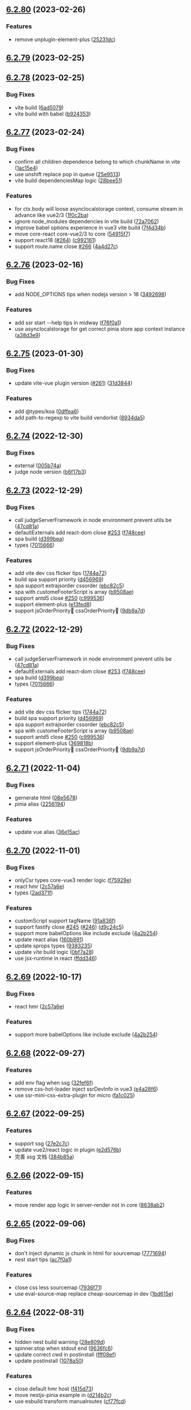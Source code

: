 ## [6.2.80](https://github.com/zhangyuang/ssr/compare/plugin-vue3@6.2.79...plugin-vue3@6.2.80) (2023-02-26)


### Features

* remove unplugin-element-plus ([25231dc](https://github.com/zhangyuang/ssr/commit/25231dc2cab3455bb00de61df8306ddab1ac4c6a))



## [6.2.79](https://github.com/zhangyuang/ssr/compare/plugin-vue3@6.2.78...plugin-vue3@6.2.79) (2023-02-25)



## [6.2.78](https://github.com/zhangyuang/ssr/compare/plugin-vue3@6.2.77...plugin-vue3@6.2.78) (2023-02-25)


### Bug Fixes

* vite build ([6ad5079](https://github.com/zhangyuang/ssr/commit/6ad507976f38c5972e9785a0e528314c46a04431))
* vite build with babel ([b924353](https://github.com/zhangyuang/ssr/commit/b9243532cebbbf91fc61cd711f23ced0ef0c82ce))



## [6.2.77](https://github.com/zhangyuang/ssr/compare/plugin-vue3@6.2.76...plugin-vue3@6.2.77) (2023-02-24)


### Bug Fixes

* confirm all children dependence belong to which chunkName in vite ([1ac15e4](https://github.com/zhangyuang/ssr/commit/1ac15e4f2a664426cc8e4c6ff9afa3620e1411ca))
* use unshift replace pop in queue ([25e9513](https://github.com/zhangyuang/ssr/commit/25e9513ebc744c70e3d3061a6ef92f66436a116a))
* vite build dependenciesMap logic ([28bee51](https://github.com/zhangyuang/ssr/commit/28bee5102f0f44e0ab1a7d9e16272c27c1fbbe08))


### Features

* for ctx.body will loose asynclocalstorage context, consume stream in advance like vue2/3 ([1f0c2ba](https://github.com/zhangyuang/ssr/commit/1f0c2bacd28a7a35af686c98f691a4a0c1ca9693))
* ignore node_modules dependencies in vite build ([72a7062](https://github.com/zhangyuang/ssr/commit/72a706283807609576e2de22fb4dcdaa9cc89e54))
* improve babel options experience in vue3 vite build ([7f4d34b](https://github.com/zhangyuang/ssr/commit/7f4d34b23c81fbcb665c2f819000468910eb1944))
* move core-react core-vue2/3 to core ([54915f7](https://github.com/zhangyuang/ssr/commit/54915f76524997af61213bf3e95a19858746c776))
* support react18 ([#264](https://github.com/zhangyuang/ssr/issues/264)) ([c992161](https://github.com/zhangyuang/ssr/commit/c992161c8ea0d2f1a9814dd4b30ffa82b1bbbe84))
* support route.name close [#266](https://github.com/zhangyuang/ssr/issues/266) ([4a4d27c](https://github.com/zhangyuang/ssr/commit/4a4d27ca46856d0a0349d1de599dc10b5ddb6434))



## [6.2.76](https://github.com/zhangyuang/ssr/compare/plugin-vue3@6.2.75...plugin-vue3@6.2.76) (2023-02-16)


### Bug Fixes

* add NODE_OPTIONS tips when nodejs version > 16 ([3492698](https://github.com/zhangyuang/ssr/commit/34926987bb3f6f7562b87b14289f509cecf2a6fa))


### Features

* add ssr start --help tips in midway ([f76f0a1](https://github.com/zhangyuang/ssr/commit/f76f0a1a9dc49cb175a800655699a10065571ae2))
* use asynclocalstorage for get correct pinia store app context instance ([a38d3e9](https://github.com/zhangyuang/ssr/commit/a38d3e99c2a6aa6a64a20099a59fb06edba1b5ea))



## [6.2.75](https://github.com/zhangyuang/ssr/compare/plugin-vue3@6.2.74...plugin-vue3@6.2.75) (2023-01-30)


### Bug Fixes

* update vite-vue plugin version ([#261](https://github.com/zhangyuang/ssr/issues/261)) ([31d3844](https://github.com/zhangyuang/ssr/commit/31d38447e49bc8055d59e4452d02fc9825afab64))


### Features

* add @types/koa ([0dffea6](https://github.com/zhangyuang/ssr/commit/0dffea66264dafde6ff16fd211a14137fd8b6e5d))
* add path-to-regexp to vite build vendorlist ([8934da5](https://github.com/zhangyuang/ssr/commit/8934da5dca7c709d4cbc0635bb194057b59dc2c0))



## [6.2.74](https://github.com/zhangyuang/ssr/compare/plugin-vue3@6.2.73...plugin-vue3@6.2.74) (2022-12-30)


### Bug Fixes

* external ([005b74a](https://github.com/zhangyuang/ssr/commit/005b74a35bbecfc44a1235b8d256aaf934b595bc))
* judge node version ([b6f17b3](https://github.com/zhangyuang/ssr/commit/b6f17b3a04afdcdea936554b60e6db96e2053532))



## [6.2.73](https://github.com/zhangyuang/ssr/compare/plugin-vue3@6.2.71...plugin-vue3@6.2.73) (2022-12-29)


### Bug Fixes

* call judgeServerFramework in node environment prevent utils be ([47cd81a](https://github.com/zhangyuang/ssr/commit/47cd81a18a85be507c7d43c323c294f2d5b8775d))
* defaultExternals add react-dom close [#253](https://github.com/zhangyuang/ssr/issues/253) ([f748cee](https://github.com/zhangyuang/ssr/commit/f748ceeac2cf3205549b2a818e9cc4e386a5c250))
* spa build ([d399bea](https://github.com/zhangyuang/ssr/commit/d399beac0dc3a336194651b3fc05f011a7515ff1))
* types ([7015666](https://github.com/zhangyuang/ssr/commit/70156663c28c87628596a4466cf8c647d18335dd))


### Features

* add vite dev css flicker tips ([1744a72](https://github.com/zhangyuang/ssr/commit/1744a72fbc056532336daef4ee0a439fefe529ff))
* build spa support priority ([d456969](https://github.com/zhangyuang/ssr/commit/d4569697d00a720c2e820206ebb5df1002c4af8d))
* spa support extrajsorder cssorder ([ebc82c5](https://github.com/zhangyuang/ssr/commit/ebc82c52d35502533130fc4d6e551aed0f9d1137))
* spa with customeFooterScript is array ([b9508ae](https://github.com/zhangyuang/ssr/commit/b9508aea7e98bbbdaecaa318667d10d04c10aa82))
* support antd5 close [#250](https://github.com/zhangyuang/ssr/issues/250) ([c999536](https://github.com/zhangyuang/ssr/commit/c9995365fbd82faa30a006b51e5cd76ab307bab5))
* support element-plus ([e13fed8](https://github.com/zhangyuang/ssr/commit/e13fed826ad634a31f3506afc0a7958340c9dc87))
* support jsOrderPriority🤔 cssOrderPriority🤔 ([9db9a7d](https://github.com/zhangyuang/ssr/commit/9db9a7d03e8c47a93ca459b8b8b3fad571f73960))



## [6.2.72](https://github.com/zhangyuang/ssr/compare/plugin-vue3@6.2.71...plugin-vue3@6.2.72) (2022-12-29)


### Bug Fixes

* call judgeServerFramework in node environment prevent utils be ([47cd81a](https://github.com/zhangyuang/ssr/commit/47cd81a18a85be507c7d43c323c294f2d5b8775d))
* defaultExternals add react-dom close [#253](https://github.com/zhangyuang/ssr/issues/253) ([f748cee](https://github.com/zhangyuang/ssr/commit/f748ceeac2cf3205549b2a818e9cc4e386a5c250))
* spa build ([d399bea](https://github.com/zhangyuang/ssr/commit/d399beac0dc3a336194651b3fc05f011a7515ff1))
* types ([7015666](https://github.com/zhangyuang/ssr/commit/70156663c28c87628596a4466cf8c647d18335dd))


### Features

* add vite dev css flicker tips ([1744a72](https://github.com/zhangyuang/ssr/commit/1744a72fbc056532336daef4ee0a439fefe529ff))
* build spa support priority ([d456969](https://github.com/zhangyuang/ssr/commit/d4569697d00a720c2e820206ebb5df1002c4af8d))
* spa support extrajsorder cssorder ([ebc82c5](https://github.com/zhangyuang/ssr/commit/ebc82c52d35502533130fc4d6e551aed0f9d1137))
* spa with customeFooterScript is array ([b9508ae](https://github.com/zhangyuang/ssr/commit/b9508aea7e98bbbdaecaa318667d10d04c10aa82))
* support antd5 close [#250](https://github.com/zhangyuang/ssr/issues/250) ([c999536](https://github.com/zhangyuang/ssr/commit/c9995365fbd82faa30a006b51e5cd76ab307bab5))
* support element-plus ([369818b](https://github.com/zhangyuang/ssr/commit/369818b4f6a1a80081603acc05ef4d35d7fdf797))
* support jsOrderPriority🤔 cssOrderPriority🤔 ([9db9a7d](https://github.com/zhangyuang/ssr/commit/9db9a7d03e8c47a93ca459b8b8b3fad571f73960))



## [6.2.71](https://github.com/zhangyuang/ssr/compare/plugin-vue3@6.2.70...plugin-vue3@6.2.71) (2022-11-04)


### Bug Fixes

* gernerate html ([08e5678](https://github.com/zhangyuang/ssr/commit/08e567877e7b6d0b4b3a6fab6ad4ea2546b0c041))
* pinia alias ([2256194](https://github.com/zhangyuang/ssr/commit/22561948b9d27ea6296b5f60cefb3f42d6c1d4c1))


### Features

* update vue alias ([36e15ac](https://github.com/zhangyuang/ssr/commit/36e15ac5d2d1398ced6abef2727970947177e6bc))



## [6.2.70](https://github.com/zhangyuang/ssr/compare/plugin-vue3@6.2.68...plugin-vue3@6.2.70) (2022-11-01)


### Bug Fixes

* onlyCsr types core-vue3 render logic ([f75929e](https://github.com/zhangyuang/ssr/commit/f75929ef84e564fe7e3d9c5c6d1e56fe70f5629b))
* react hmr ([2c57a6e](https://github.com/zhangyuang/ssr/commit/2c57a6e14d485500a2e8868035d9cb6e1fa883b0))
* types ([2ad371f](https://github.com/zhangyuang/ssr/commit/2ad371fc6c0b27e6e52801048a28a3d8fdcfccf7))


### Features

* customScript support tagName ([91a836f](https://github.com/zhangyuang/ssr/commit/91a836f0b423b46f730a2c893b56f89bddd470c5))
* support fastify close [#245](https://github.com/zhangyuang/ssr/issues/245) ([#246](https://github.com/zhangyuang/ssr/issues/246)) ([d9c24c5](https://github.com/zhangyuang/ssr/commit/d9c24c595941447c5e8072c63c1a80cba06689c3))
* support more babelOptions like include exclude ([4a2b254](https://github.com/zhangyuang/ssr/commit/4a2b254f4f6a9996bf3c3f9fea561636d61b85ac))
* update react alias ([160b991](https://github.com/zhangyuang/ssr/commit/160b9911166172f36db9690be87f35fcbfc747aa))
* update sprops types ([9383235](https://github.com/zhangyuang/ssr/commit/9383235321f171b4d5c877d08025e9b9936175d3))
* update vite build logic ([0bf7a28](https://github.com/zhangyuang/ssr/commit/0bf7a28ca38f2cde8501dfb53546f4d3b0c6f51f))
* use jsx-runtime in react ([ffdd346](https://github.com/zhangyuang/ssr/commit/ffdd34674ff0753e130b6570ab9eef3b1aec5217))



## [6.2.69](https://github.com/zhangyuang/ssr/compare/plugin-vue3@6.2.68...plugin-vue3@6.2.69) (2022-10-17)


### Bug Fixes

* react hmr ([2c57a6e](https://github.com/zhangyuang/ssr/commit/2c57a6e14d485500a2e8868035d9cb6e1fa883b0))


### Features

* support more babelOptions like include exclude ([4a2b254](https://github.com/zhangyuang/ssr/commit/4a2b254f4f6a9996bf3c3f9fea561636d61b85ac))



## [6.2.68](https://github.com/zhangyuang/ssr/compare/plugin-vue3@6.2.67...plugin-vue3@6.2.68) (2022-09-27)


### Features

* add env flag when ssg ([32fef6f](https://github.com/zhangyuang/ssr/commit/32fef6f8d43bf2cecb867f6d0e2d9f8e6d113224))
* remove css-hot-loader inject ssrDevInfo in vue3 ([e4a28f6](https://github.com/zhangyuang/ssr/commit/e4a28f66ae019bbd5a11df649b8ffe92f6b2b2da))
* use ssr-mini-css-extra-plugin for micro ([fa1c025](https://github.com/zhangyuang/ssr/commit/fa1c025b19b38733c20b11a40860b7eb648387e6))



## [6.2.67](https://github.com/zhangyuang/ssr/compare/plugin-vue3@6.2.66...plugin-vue3@6.2.67) (2022-09-25)


### Features

* support ssg ([27e2c7c](https://github.com/zhangyuang/ssr/commit/27e2c7cfb88ce6fa07f393a231d22a1d60b36fd2))
* update vue2/react logic in plugin ([e2d576b](https://github.com/zhangyuang/ssr/commit/e2d576b92bf8a0e9615480c2d7cccb42ad59635d))
* 完善 ssg 文档 ([384b85a](https://github.com/zhangyuang/ssr/commit/384b85a820043dc9154677ace66e16568d322aca))



## [6.2.66](https://github.com/zhangyuang/ssr/compare/plugin-vue3@6.2.65...plugin-vue3@6.2.66) (2022-09-15)


### Features

* move render app logic in server-render not in core ([8638ab2](https://github.com/zhangyuang/ssr/commit/8638ab2970bbd9e47598d93e7038f8f599ea82f5))



## [6.2.65](https://github.com/zhangyuang/ssr/compare/plugin-vue3@6.2.64...plugin-vue3@6.2.65) (2022-09-06)


### Bug Fixes

* don't inject dynamic js chunk in html for sourcemap ([7771694](https://github.com/zhangyuang/ssr/commit/7771694d1e34ab2fccf5e411a5b7611047b38a23))
* nest start tips ([ac7f0a1](https://github.com/zhangyuang/ssr/commit/ac7f0a1a50b5765fcd00d00195b5a413070ac0b3))


### Features

* close css less sourcemap ([7936f71](https://github.com/zhangyuang/ssr/commit/7936f71a5db4faeb6b84a5a15967d19c5d8c606b))
* use eval-source-map replace cheap-sourcemap in dev ([1bd615e](https://github.com/zhangyuang/ssr/commit/1bd615e52b24334f727c3c0c13113125670c776f))



## [6.2.64](https://github.com/zhangyuang/ssr/compare/plugin-vue3@6.2.63...plugin-vue3@6.2.64) (2022-08-31)


### Bug Fixes

* hidden nest build warning ([28e809d](https://github.com/zhangyuang/ssr/commit/28e809da607a77e6e0d97075c179d3b0a53a988d))
* spinner.stop when stdout end ([9636fc6](https://github.com/zhangyuang/ssr/commit/9636fc650cf8f9050381480f06c58103f1806d05))
* update correct cwd in postinstall ([fff08ef](https://github.com/zhangyuang/ssr/commit/fff08efe37436f96e599f2265b1931c0a1d6df72))
* update postinstall ([1078a50](https://github.com/zhangyuang/ssr/commit/1078a50254f27de58525ffec4f7c92a60e4dc03c))


### Features

* close default hmr host ([f415d73](https://github.com/zhangyuang/ssr/commit/f415d7363a0a40f36074402eb8db7747538e05a1))
* move nestjs-pinia example in ([d214b2c](https://github.com/zhangyuang/ssr/commit/d214b2ccded3d3dc43092b43c9c69ee2122c9bd5))
* use esbuild transform manualroutes ([cf77fcd](https://github.com/zhangyuang/ssr/commit/cf77fcd489a02deb49d7c85def240f4f19367ad9))



